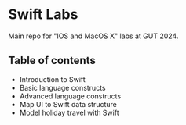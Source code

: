 # Swift Labs

Main repo for "IOS and MacOS X" labs at GUT 2024.

## Table of contents
- Introduction to Swift
- Basic language constructs
- Advanced language constructs
- Map UI to Swift data structure
- Model holiday travel with Swift 

